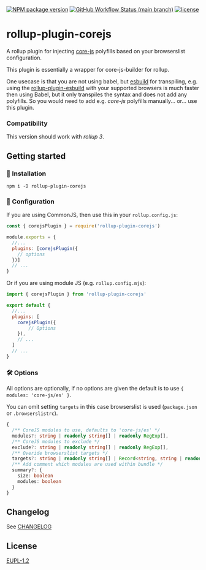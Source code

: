 <!-- 
SPDX-FileCopyrightText: 2023 Ferdinand Thiessen <rpm@fthiessen.de>
SPDX-License-Identifier: EUPL-1.2
--->
[![NPM package version](https://img.shields.io/npm/v/rollup-plugin-corejs)](https://www.npmjs.com/package/rollup-plugin-corejs)
[![GitHub Workflow Status (main branch)](https://img.shields.io/github/actions/workflow/status/susnux/rollup-plugin-corejs/node.yml?branch=main)](https://github.com/susnux/rollup-plugin-corejs/actions/workflows/node.yml)
[![license](https://img.shields.io/npm/l/rollup-plugin-corejs?color=blue)](https://joinup.ec.europa.eu/collection/eupl/eupl-text-eupl-12)

# rollup-plugin-corejs
A rollup plugin for injecting [core-js](https://github.com/zloirock/core-js) polyfills based
on your browserslist configuration.

This plugin is essentially a wrapper for core-js-builder for rollup.

One usecase is that you are not using babel, but [esbuild](https://github.com/privatenumber/esbuild-loader)
for transpiling, e.g. using the [rollup-plugin-esbuild](https://www.npmjs.com/package/rollup-plugin-esbuild)
with your supported browsers is much faster then using Babel, but it only transpiles the syntax and does not add any polyfills.
So you would need to add e.g. *core-js* polyfills manually... or... use this plugin.

### Compatibility
This version should work with *rollup 3*.

## Getting started
### 🚀 Installation

```shell
npm i -D rollup-plugin-corejs
```

### 🔧 Configuration
If you are using CommonJS, then use this in your `rollup.config.js`:
```js
const { corejsPlugin } = require('rollup-plugin-corejs')

module.exports = {
  //...
  plugins: [corejsPlugin({
    // options
  })]
  // ...
}
```

Or if you are using module JS (e.g. `rollup.config.mjs`):
```js
import { corejsPlugin } from 'rollup-plugin-corejs'

export default {
  //...
  plugins: [
    corejsPlugin({
        // Options
    }),
    // ...
  ]
  // ...
}
```

### 🛠️ Options
All options are optionally, if no options are given the default is to use `{ modules: 'core-js/es' }`.

You can omit setting `targets` in this case browserslist is used (`package.json` or `.browserslistrc`).

```ts
{
  /** CoreJS modules to use, defaults to 'core-js/es' */
  modules?: string | readonly string[] | readonly RegExp[],
  /** CoreJS modules to exclude */
  exclude?: string | readonly string[] | readonly RegExp[],
  /** Overide browserslist targets */
  targets?: string | readonly string[] | Record<string, string | readonly string[]>
  /** Add comment which modules are used within bundle */
  summary?: {
    size: boolean
    modules: boolean
  }
}
```

## Changelog
See [CHANGELOG](CHANGELOG.md)

## License
[EUPL-1.2](LICENSES/EUPL-1.2.txt)